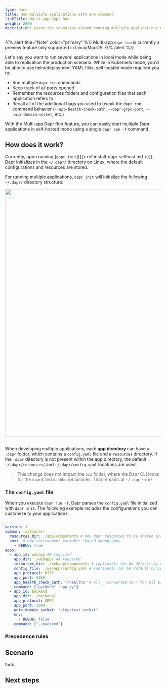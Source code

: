 ```yaml
---
type: docs
title: Run multiple applications with one command
linkTitle: Multi-app Dapr Run
weight: 2000
description: Learn the scenarios around running multiple applications with one Dapr command
---
```


{{% alert title="Note" color="primary" %}}
 Multi-app `dapr run` is currently a preview feature only supported in Linux/MacOS. 
{{% /alert %}}

Let's say you want to run several applications in local mode while being able to replication the production scenario. While in Kubernets mode, you'd be able to use helm/deployment YAML files, self-hosted mode required you to:

- Run multiple `dapr run` commands
- Keep track of all ports opened
- Remember the resources folders and configuration files that each application refers to
- Recall all of the additional flags you used to tweak the `dapr run` command behavior (`--app-health-check-path`, `--dapr-grpc-port`, `--unix-domain-socket`, etc.)

With the Multi-app Dapr Run feature, you can easily start multiple Dapr applications in self-hosted mode using a single `dapr run -f` command.

## How does it work?

Currently, upon running [`dapr init`]({{< ref install-dapr-selfhost.md >}}), Dapr initializes in the `~/.dapr/` directory on Linux, where the default configurations and resources are stored.

For running multiple applications, `dapr init` will initialize the following `~/.dapr/` directory structure:

<img src="/images/multi-run-structure.png" width=800 style="padding-bottom:15px;">

When developing multiple applications, each **app directory** can have a `.dapr` folder, which contains a `config.yaml` file and a `resources` directory. If the `.dapr` directory is not present within the app directory, the default `~/.dapr/resources/` and `~/.dapr/config.yaml` locations are used.

> This change does not impact the `bin` folder, where the Dapr CLI looks for the `daprd` and `dashboard` binaries. That remains at `~/.dapr/bin/`.

### The `config.yaml` file

When you execute `dapr run -f`, Dapr parses the `config.yaml` file initialized with `dapr init`. The following example includes the configurations you can customize to your applications:

```yaml

version: 1
common: (optional)
  resources_dir: ./app/components # any dapr resources to be shared across apps
  env:  # any environment variable shared among apps
    - DEBUG: true
apps:
  - app_id: webapp ## required
    app_dir: ./webapp/ ## required
    resources_dir: ./webapp/components # (optional) can be default by convention too, ignore if dir is not found.
    config_file: ./webapp/config.yaml # (optional) can be default by convention too, ignore if file is not found.
    app_protocol: HTTP
    app_port: 8080
    app_health_check_path: "/healthz" # All _ converted to - for all properties defined under daprd section
    command: ["python3" "app.py"]
  - app_id: backend
    app_dir: ./backend/
    app_protocol: GRPC
    app_port: 3000
    unix_domain_socket: "/tmp/test-socket"
    env:
      - DEBUG: false
    command: ["./backend"]
```

### Precedence rules


## Scenario

todo

## Next steps